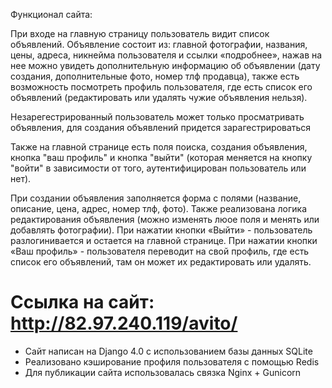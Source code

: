 Функционал сайта:


При входе на главную страницу пользователь видит список объявлений.
Объявление состоит из: главной фотографии, названия, цены, адреса, никнейма пользователя и ссылки «подробнее», нажав на нее
можно увидеть дополнительную информацию об объявлении (дату создания, дополнительные фото, номер тлф продавца), также есть возможность посмотреть профиль пользователя,
где есть список его объявлений (редактировать или удалять чужие объявления нельзя).

Незарегестрированный пользователь может только просматривать объявления, для создания объявлений придется зарагестрироваться

Также на главной странице есть поля поиска, создания объявления, кнопка "ваш профиль" и кнопка "выйти" (которая меняется на кнопку "войти" в зависимости от того,
аутентифицирован пользователь или нет).

При создании объявления заполняется форма с полями (название, описание, цена, адрес, номер тлф, фото). 
Также реализована логика редактирования объявления (можно изменять люое поля и менять или добавлять фотографии).
При нажатии кнопки «Выйти» - пользователь разлогинивается и остается на главной странице.
При нажатии кнопки «Ваш профиль» - пользователя переводит на свой профиль, где есть список его объявлений, там он может их редактировать или удалять.

Ссылка на сайт: http://82.97.240.119/avito/
========================================================================================================================================================================


- Сайт написан на Django 4.0 с использованием базы данных SQLite
- Реализовано кэширование профиля пользователя с помощью Redis
- Для публикации сайта использовалась связка Nginx + Gunicorn
